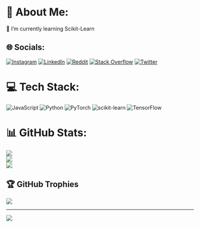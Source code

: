 # 💫 About Me:
🔭  I’m currently learning Scikit-Learn


## 🌐 Socials:
[![Instagram](https://img.shields.io/badge/Instagram-%23E4405F.svg?logo=Instagram&logoColor=white)](https://instagram.com/hirusha_ashinshana) [![LinkedIn](https://img.shields.io/badge/LinkedIn-%230077B5.svg?logo=linkedin&logoColor=white)](https://linkedin.com/in/hirusha-ashinshana-269383231) [![Reddit](https://img.shields.io/badge/Reddit-%23FF4500.svg?logo=Reddit&logoColor=white)](https://reddit.com/user/Hirusha_2006) [![Stack Overflow](https://img.shields.io/badge/-Stackoverflow-FE7A16?logo=stack-overflow&logoColor=white)](https://stackoverflow.com/users/18971793) [![Twitter](https://img.shields.io/badge/Twitter-%231DA1F2.svg?logo=Twitter&logoColor=white)](https://twitter.com/Hirusha711) 

# 💻 Tech Stack:
![JavaScript](https://img.shields.io/badge/javascript-%23323330.svg?style=for-the-badge&logo=javascript&logoColor=%23F7DF1E) ![Python](https://img.shields.io/badge/python-3670A0?style=for-the-badge&logo=python&logoColor=ffdd54) ![PyTorch](https://img.shields.io/badge/PyTorch-%23EE4C2C.svg?style=for-the-badge&logo=PyTorch&logoColor=white) ![scikit-learn](https://img.shields.io/badge/scikit--learn-%23F7931E.svg?style=for-the-badge&logo=scikit-learn&logoColor=white) ![TensorFlow](https://img.shields.io/badge/TensorFlow-%23FF6F00.svg?style=for-the-badge&logo=TensorFlow&logoColor=white)
# 📊 GitHub Stats:
![](https://github-readme-stats.vercel.app/api?username=Hirushaashinshana&theme=vue&hide_border=true&include_all_commits=false&count_private=true)<br/>
![](https://github-readme-streak-stats.herokuapp.com/?user=Hirushaashinshana&theme=vue&hide_border=true)<br/>
![](https://github-readme-stats.vercel.app/api/top-langs/?username=Hirushaashinshana&theme=vue&hide_border=true&include_all_commits=false&count_private=true&layout=compact)

## 🏆 GitHub Trophies
![](https://github-profile-trophy.vercel.app/?username=Hirushaashinshana&theme=flat&no-frame=true&no-bg=false&margin-w=4)

---
[![](https://visitcount.itsvg.in/api?id=Hirushaashinshana&icon=7&color=0)](https://visitcount.itsvg.in)









